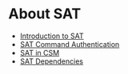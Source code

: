 # About SAT

- [Introduction to SAT](Introduction_to_SAT.md)
- [SAT Command Authentication](SAT_Command_Authentication.md)
- [SAT in CSM](SAT_in_CSM.md)
- [SAT Dependencies](SAT_Dependencies.md)
